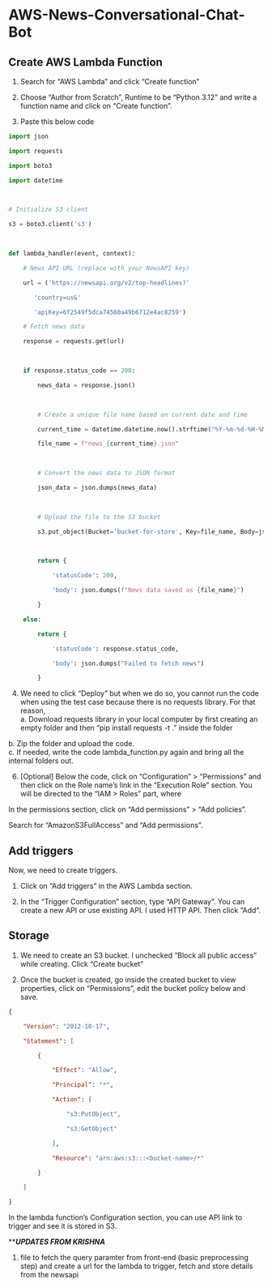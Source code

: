 # AWS-News-Conversational-Chat-Bot

## Create AWS Lambda Function 

1. Search for “AWS Lambda” and click “Create function” 

2. Choose “Author from Scratch”, Runtime to be “Python 3.12” and write a function name and click on “Create function”. 

3. Paste this below code 
```python
import json 

import requests 

import boto3 

import datetime 

 

# Initialize S3 client 

s3 = boto3.client('s3') 

 

def lambda_handler(event, context): 

    # News API URL (replace with your NewsAPI key) 

    url = ('https://newsapi.org/v2/top-headlines?' 

       'country=us&' 

       'apiKey=6f2549f5dca74560a49b6712e4ac8259') 

    # Fetch news data 

    response = requests.get(url) 

     

    if response.status_code == 200: 

        news_data = response.json() 

         

        # Create a unique file name based on current date and time 

        current_time = datetime.datetime.now().strftime("%Y-%m-%d-%H-%M-%S") 

        file_name = f"news_{current_time}.json" 

         

        # Convert the news data to JSON format 

        json_data = json.dumps(news_data) 

         

        # Upload the file to the S3 bucket 

        s3.put_object(Bucket='bucket-for-store', Key=file_name, Body=json_data) 

         

        return { 

            'statusCode': 200, 

            'body': json.dumps(f"News data saved as {file_name}") 

        } 

    else: 

        return { 

            'statusCode': response.status_code, 

            'body': json.dumps("Failed to fetch news") 

        } 
```
4. We need to click “Deploy” but when we do so, you cannot run the code when using the test case because there is no requests library. For that reason,  
a. Download requests library in your local computer by first creating an empty folder and then “pip install requests -t .” inside the folder

b. Zip the folder and upload the code.  
c. If needed, write the code lambda_function.py again and bring all the internal folders out. 

6. [Optional] Below the code, click on “Configuration” > “Permissions” and then click on the Role name’s link in the “Execution Role” section. You will be directed to the “IAM > Roles” part, where  

In the permissions section, click on “Add permissions” > “Add policies”. 

Search for “AmazonS3FullAccess” and “Add permissions”. 

## Add triggers 

Now, we need to create triggers.  

1. Click on “Add triggers” in the AWS Lambda section. 

2. In the “Trigger Configuration” section, type “API Gateway”. You can create a new API or use existing API. I used HTTP API. Then click “Add”. 

## Storage  

1. We need to create an S3 bucket. I unchecked “Block all public access” while creating. Click “Create bucket” 

2. Once the bucket is created, go inside the created bucket to view properties, click on “Permissions”, edit the bucket policy below and save. 

```json
{ 

    "Version": "2012-10-17", 

    "Statement": [ 

        { 

            "Effect": "Allow", 

            "Principal": "*", 

            "Action": [ 

                "s3:PutObject", 

                "s3:GetObject" 

            ], 

            "Resource": "arn:aws:s3:::<bucket-name>/*" 

        } 

    ]

} 
```
In the lambda function’s Configuration section, you can use API link to trigger and see it is stored in S3. 




*****UPDATES FROM KRISHNA***

1. file to fetch the query paramter from front-end (basic preprocessing step) and create a url for the lambda to trigger, fetch and store details from the newsapi
